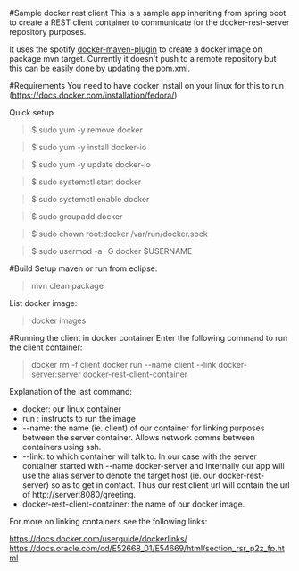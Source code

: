 #Sample docker rest client
This is a sample app inheriting from spring boot to create a REST client container to communicate for the docker-rest-server repository purposes.

It uses the spotify [docker-maven-plugin](https://github.com/spotify/docker-maven-plugin "docker-maven-plugin") to create a docker image on package mvn target. Currently it doesn't push to a remote repository but this can be easily done by updating the pom.xml.

#Requirements
You need to have docker install on your linux for this to run (https://docs.docker.com/installation/fedora/)

Quick setup

>$ sudo yum -y remove docker


>$ sudo yum -y install docker-io


>$ sudo yum -y update docker-io

>$ sudo systemctl start docker

>$ sudo systemctl enable docker

>$ sudo groupadd docker

>$ sudo chown root:docker /var/run/docker.sock

>$ sudo usermod -a -G docker $USERNAME

#Build
Setup maven or run from eclipse:

>mvn clean package

List docker image:

>docker images

#Running the client in docker container
Enter the following command to run the client container:

> docker rm -f client
> docker run --name client --link docker-server:server docker-rest-client-container

Explanation of the last command:

* docker: our linux container
* run   : instructs to run the image 
* --name: the name (ie. client) of our container for linking purposes between the server container. Allows network comms between containers using ssh.
* --link: to which container will talk to. In our case with the server container started with --name docker-server and internally our app will use the alias server to denote the target host (ie. our docker-rest-server) so as to get in contact. Thus our rest client url will contain the url of http://server:8080/greeting.
* docker-rest-client-container: the name of our docker image.

For more on linking containers see the following links:

<a href=https://docs.docker.com/userguide/dockerlinks/>https://docs.docker.com/userguide/dockerlinks/</a>
<br/>
<a href=https://docs.oracle.com/cd/E52668_01/E54669/html/section_rsr_p2z_fp.html>https://docs.oracle.com/cd/E52668_01/E54669/html/section_rsr_p2z_fp.html</a>